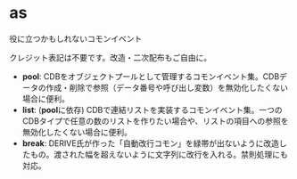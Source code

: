 # as
役に立つかもしれないコモンイベント

クレジット表記は不要です。改造・二次配布もご自由に。
- **pool**: CDBをオブジェクトプールとして管理するコモンイベント集。CDBデータの作成・削除で参照（データ番号や呼び出し変数）を無効化したくない場合に便利。
- **list**: (**pool**に依存) CDBで連結リストを実装するコモンイベント集。一つのCDBタイプで任意の数のリストを作りたい場合や、リストの項目への参照を無効化したくない場合に便利。
- **break**: DERIVE氏が作った「自動改行コモン」を緑帯が出ないように改造したもの。渡された幅を超えないように文字列に改行を入れる。禁則処理にも対応。
